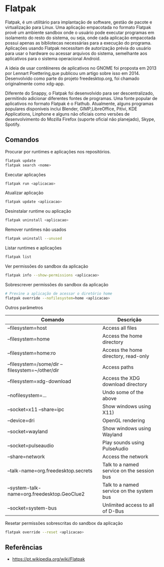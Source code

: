 # Flatpak

Flatpak, é um utilitário para implantação de software, gestão de pacote e virtualização para Linux. Uma aplicação empacotada no formato Flatpak provê um ambiente sandbox onde o usuário pode executar programas em isolamento do resto do sistema, ou seja, onde cada aplicação empacotada possui apenas as bibliotecas necessárias para a execução do programa. Aplicações usando Flatpak necessitam de autorização prévia do usuário para usar o hardware ou acessar arquivos do sistema, semelhante aos aplicativos para o sistema operacional Android.

A ideia de usar contêineres de aplicativos no GNOME foi proposta em 2013 por Lennart Poettering,que publicou um artigo sobre isso em 2014. Desenvolvido como parte do projeto freedesktop.org, foi chamado originalmente como xdg-app.

Diferente do Snappy, o Flatpak foi desenvolvido para ser descentralizado, permitindo adicionar diferentes fontes de programas. Uma fonte popular de aplicativos no formato Flatpak é o Flathub. Atualmente, alguns programas populares disponíveis inclui Blender, GIMP,LibreOffice, Pitivi, KDE Applications, Linphone e alguns não oficiais como versões de desenvolvimento do Mozilla Firefox (suporte oficial não planejado), Skype, Spotify.

## Comandos

Procurar por runtimes e aplicações nos repositórios.

```bash
flatpak update
flatpak search <nome>
```

Executar aplicações

```bash
flatpak run <aplicacao>
```

Atualizar aplicação

```bash
flatpak update <aplicacao>
```

Desinstalar runtime ou aplicação

```bash
flatpak uninstall <aplicacao>
```

Remover runtimes não usados

```bash
flatpak uninstall --unused
```

Listar runtimes e aplicações

```bash
flatpak list
```

Ver permissões do sandbox da aplicação

```bash
flatpak info --show-permissions <aplicacao>
```

Sobrescrever permissões do sandbox da aplicação

```bash
# Previne a aplicação de acessar o diretório home
flatpak override --nofilesystem=home <aplicacao>
```

Outros parâmetros

| Comando                                       | Descrição                                  |
|-----------------------------------------------|--------------------------------------------|
| –filesystem=host                              | Access all files                           |
| –filesystem=home                              | Access the home directory                  |
| –filesystem=home:ro                           | Access the home directory, read-only       |
| –filesystem=/some/dir –filesystem=~/other/dir | Access paths                               |
| –filesystem=xdg-download                      | Access the XDG download directory          |
| –nofilesystem=...                             | Undo some of the above                     |
| –socket=x11 –share=ipc                        | Show windows using X11)                    |
| –device=dri                                   | OpenGL rendering                           |
| –socket=wayland                               | Show windows using Wayland                 |
| –socket=pulseaudio                            | Play sounds using PulseAudio               |
| –share=network                                | Access the network                         |
| –talk-name=org.freedesktop.secrets            | Talk to a named service on the session bus |
| –system-talk-name=org.freedesktop.GeoClue2    | Talk to a named service on the system bus  |
| –socket=system-bus                            | Unlimited access to all of D-Bus           |

Resetar permissões sobrescritas do sandbox da aplicação

```bash
flatpak override --reset <aplicacao>
```

## Referências

- <https://pt.wikipedia.org/wiki/Flatpak>
